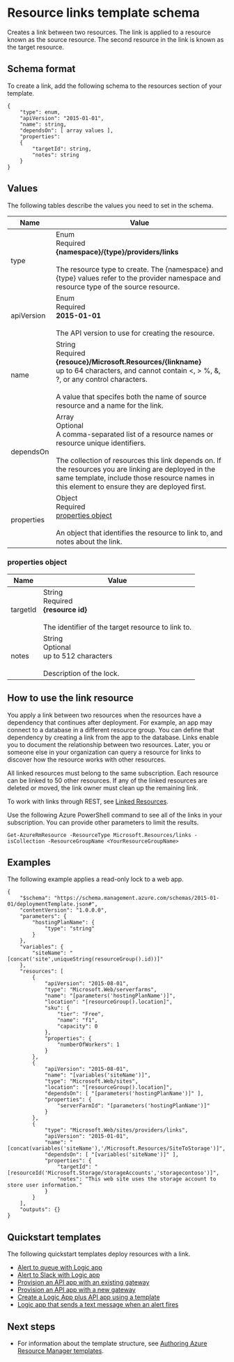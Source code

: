 <properties
   pageTitle="Resource Manager template for linking resources | Azure"
   description="Shows the Resource Manager schema for deploying links between related resources through a template."
   services="azure-resource-manager"
   documentationCenter="na"
   authors="tfitzmac"
   manager="timlt"
   editor=""/>

<tags
   ms.service="azure-resource-manager"
   ms.date="04/05/2016"
   wacn.date=""/>

# Resource links template schema

Creates a link between two resources. The link is applied to a resource known as the source resource. The second resource in the link is known as the target resource.

## Schema format

To create a link, add the following schema to the resources section of your template.
    
    {
        "type": enum,
        "apiVersion": "2015-01-01",
        "name": string,
        "dependsOn": [ array values ],
        "properties":
        {
            "targetId": string,
            "notes": string
        }
    }



## Values

The following tables describe the values you need to set in the schema.

| Name | Value |
| ---- | ---- |
| type | Enum<br />Required<br />**{namespace}/{type}/providers/links**<br /><br />The resource type to create. The {namespace} and {type} values refer to the provider namespace and resource type of the source resource. |
| apiVersion | Enum<br />Required<br />**2015-01-01**<br /><br />The API version to use for creating the resource. |  
| name | String<br />Required<br />**{resouce}/Microsoft.Resources/{linkname}**<br /> up to 64 characters, and cannot contain <, > %, &, ?, or any control characters.<br /><br />A value that specifes both the name of source resource and a name for the link. |
| dependsOn | Array<br />Optional<br />A comma-separated list of a resource names or resource unique identifiers.<br /><br />The collection of resources this link depends on. If the resources you are linking are deployed in the same template, include those resource names in this element to ensure they are deployed first. | 
| properties | Object<br />Required<br />[properties object](#properties)<br /><br />An object that identifies the resource to link to, and notes about the link. |  

<a id="properties"></a>
### properties object

| Name | Value |
| ------- | ---- |
| targetId | String<br />Required<br />**{resource id}**<br /><br />The identifier of the target resource to link to. |
| notes | String<br />Optional<br />up to 512 characters<br /><br />Description of the lock. |


## How to use the link resource

You apply a link between two resources when the resources have a dependency that continues after deployment. For example, an app may connect to a 
database in a different resource group. You can define that dependency by creating a link from the app to the database. Links enable you to document the 
relationship between two resources. Later, you or someone else in your organization can query a resource for links to discover how the resource works 
with other resources.

All linked resources must belong to the same subscription. Each resource can be linked to 50 other resources. If any of the linked resources are deleted or moved, the link owner must clean up the remaining link.

To work with links through REST, see [Linked Resources](https://msdn.microsoft.com/zh-cn/library/azure/mt238499.aspx).

Use the following Azure PowerShell command to see all of the links in your subscription. You can provide other parameters to limit the results.

    Get-AzureRmResource -ResourceType Microsoft.Resources/links -isCollection -ResourceGroupName <YourResourceGroupName>

## Examples

The following example applies a read-only lock to a web app.

    {
        "$schema": "https://schema.management.azure.com/schemas/2015-01-01/deploymentTemplate.json#",
        "contentVersion": "1.0.0.0",
        "parameters": {
            "hostingPlanName": {
                "type": "string"
            }
        },
        "variables": {
            "siteName": "[concat('site',uniqueString(resourceGroup().id))]"
        },
        "resources": [
            {
                "apiVersion": "2015-08-01",
                "type": "Microsoft.Web/serverfarms",
                "name": "[parameters('hostingPlanName')]",
                "location": "[resourceGroup().location]",
                "sku": {
                    "tier": "Free",
                    "name": "f1",
                    "capacity": 0
                },
                "properties": {
                    "numberOfWorkers": 1
                }
            },
            {
                "apiVersion": "2015-08-01",
                "name": "[variables('siteName')]",
                "type": "Microsoft.Web/sites",
                "location": "[resourceGroup().location]",
                "dependsOn": [ "[parameters('hostingPlanName')]" ],
                "properties": {
                    "serverFarmId": "[parameters('hostingPlanName')]"
                }
            },
            {
                "type": "Microsoft.Web/sites/providers/links",
                "apiVersion": "2015-01-01",
                "name": "[concat(variables('siteName'),'/Microsoft.Resources/SiteToStorage')]",
                "dependsOn": [ "[variables('siteName')]" ],
                "properties": {
                    "targetId": "[resourceId('Microsoft.Storage/storageAccounts','storagecontoso')]",
                    "notes": "This web site uses the storage account to store user information."
                }
    	    }
        ],
        "outputs": {}
    }

## Quickstart templates

The following quickstart templates deploy resources with a link.

- [Alert to queue with Logic app](https://github.com/Azure/azure-quickstart-templates/tree/master/201-alert-to-queue-with-logic-app)
- [Alert to Slack with Logic app](https://github.com/Azure/azure-quickstart-templates/tree/master/201-alert-to-slack-with-logic-app)
- [Provision an API app with an existing gateway](https://github.com/Azure/azure-quickstart-templates/tree/master/201-api-app-gateway-existing)
- [Provision an API app with a new gateway](https://github.com/Azure/azure-quickstart-templates/tree/master/201-api-app-gateway-new)
- [Create a Logic App plus API app using a template](https://github.com/Azure/azure-quickstart-templates/tree/master/201-logic-app-api-app-create)
- [Logic app that sends a text message when an alert fires](https://github.com/Azure/azure-quickstart-templates/tree/master/201-alert-to-text-message-with-logic-app)


## Next steps

- For information about the template structure, see [Authoring Azure Resource Manager templates](/documentation/articles/resource-group-authoring-templates/).

